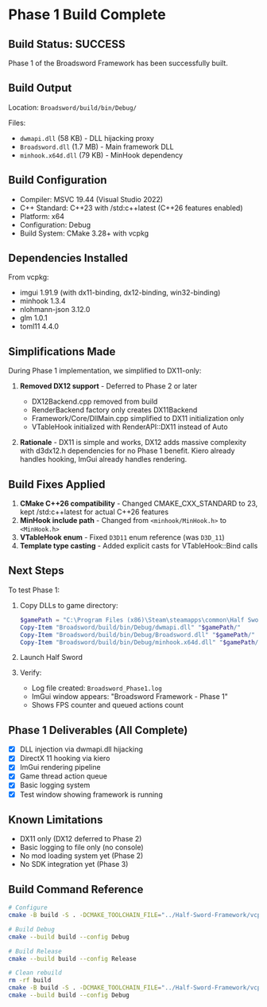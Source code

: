 # Phase 1 Build Complete

## Build Status: SUCCESS

Phase 1 of the Broadsword Framework has been successfully built.

## Build Output

Location: `Broadsword/build/bin/Debug/`

Files:
- `dwmapi.dll` (58 KB) - DLL hijacking proxy
- `Broadsword.dll` (1.7 MB) - Main framework DLL
- `minhook.x64d.dll` (79 KB) - MinHook dependency

## Build Configuration

- Compiler: MSVC 19.44 (Visual Studio 2022)
- C++ Standard: C++23 with /std:c++latest (C++26 features enabled)
- Platform: x64
- Configuration: Debug
- Build System: CMake 3.28+ with vcpkg

## Dependencies Installed

From vcpkg:
- imgui 1.91.9 (with dx11-binding, dx12-binding, win32-binding)
- minhook 1.3.4
- nlohmann-json 3.12.0
- glm 1.0.1
- toml11 4.4.0

## Simplifications Made

During Phase 1 implementation, we simplified to DX11-only:

1. **Removed DX12 support** - Deferred to Phase 2 or later
   - DX12Backend.cpp removed from build
   - RenderBackend factory only creates DX11Backend
   - Framework/Core/DllMain.cpp simplified to DX11 initialization only
   - VTableHook initialized with RenderAPI::DX11 instead of Auto

2. **Rationale** - DX11 is simple and works, DX12 adds massive complexity with d3dx12.h dependencies for no Phase 1 benefit. Kiero already handles hooking, ImGui already handles rendering.

## Build Fixes Applied

1. **CMake C++26 compatibility** - Changed CMAKE_CXX_STANDARD to 23, kept /std:c++latest for actual C++26 features
2. **MinHook include path** - Changed from `<minhook/MinHook.h>` to `<MinHook.h>`
3. **VTableHook enum** - Fixed `D3D11` enum reference (was `D3D_11`)
4. **Template type casting** - Added explicit casts for VTableHook::Bind calls

## Next Steps

To test Phase 1:

1. Copy DLLs to game directory:
   ```powershell
   $gamePath = "C:\Program Files (x86)\Steam\steamapps\common\Half Sword Demo\HalfSwordUE5\Binaries\Win64"
   Copy-Item "Broadsword/build/bin/Debug/dwmapi.dll" "$gamePath/"
   Copy-Item "Broadsword/build/bin/Debug/Broadsword.dll" "$gamePath/"
   Copy-Item "Broadsword/build/bin/Debug/minhook.x64d.dll" "$gamePath/"
   ```

2. Launch Half Sword

3. Verify:
   - Log file created: `Broadsword_Phase1.log`
   - ImGui window appears: "Broadsword Framework - Phase 1"
   - Shows FPS counter and queued actions count

## Phase 1 Deliverables (All Complete)

- [x] DLL injection via dwmapi.dll hijacking
- [x] DirectX 11 hooking via kiero
- [x] ImGui rendering pipeline
- [x] Game thread action queue
- [x] Basic logging system
- [x] Test window showing framework is running

## Known Limitations

- DX11 only (DX12 deferred to Phase 2)
- Basic logging to file only (no console)
- No mod loading system yet (Phase 2)
- No SDK integration yet (Phase 3)

## Build Command Reference

```bash
# Configure
cmake -B build -S . -DCMAKE_TOOLCHAIN_FILE="../Half-Sword-Framework/vcpkg/scripts/buildsystems/vcpkg.cmake" -G "Visual Studio 17 2022" -A x64

# Build Debug
cmake --build build --config Debug

# Build Release
cmake --build build --config Release

# Clean rebuild
rm -rf build
cmake -B build -S . -DCMAKE_TOOLCHAIN_FILE="../Half-Sword-Framework/vcpkg/scripts/buildsystems/vcpkg.cmake" -G "Visual Studio 17 2022" -A x64
cmake --build build --config Debug
```
